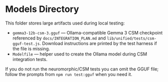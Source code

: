 # Models Directory

This folder stores large artifacts used during local testing:

- `gemma3-12b-csm-3.gguf` — Ollama-compatible Gemma 3 CSM checkpoint referenced by `docs/INTEGRATION_PLAN.md` and `lib/unified/tests/csm-gguf-test.js`. Download instructions are printed by the test harness if the file is missing.
- `Modelfile` — helper used to create the Ollama model during CSM integration tests.

If you do not run the neuromorphic/CSM tests you can omit the GGUF file; follow the prompts from `npm run test:gguf` when you need it.
